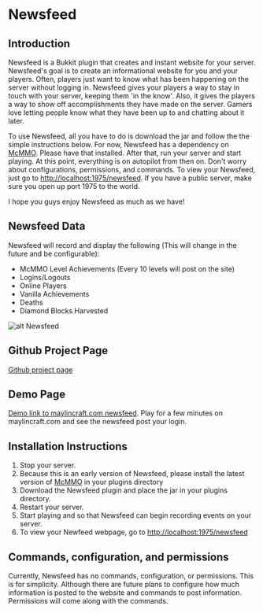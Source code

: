 Newsfeed
========
## Introduction

Newsfeed is a Bukkit plugin that creates and instant website for your server.  Newsfeed's goal is to create an informational website for you and your players.  Often, players just want to know what has been happening on the server without logging in.  Newsfeed gives your players a way to stay in touch with your server, keeping them 'in the know'.  Also, it gives the players a way to show off accomplishments they have made on the server.  Gamers love letting people know what they have been up to and chatting about it later. 

To use Newsfeed, all you have to do is download the jar and follow the the simple instructions below.  For now, Newsfeed has a dependency on [McMMO](http://dev.bukkit.org/bukkit-plugins/mcmmo/).  Please have that installed.  After that, run your server and start playing.  At this point, everything is on autopilot from then on.  Don't worry about configurations, permissions, and commands.  To view your Newsfeed, just go to [http://localhost:1975/newsfeed](http://localhost:1975/newsfeed).  If you have a public server, make sure you open up port 1975 to the world.

I hope you guys enjoy Newsfeed as much as we have!

## Newsfeed Data

Newsfeed will record and display the following (This will change in the future and be configurable):

- McMMO Level Achievements (Every 10 levels will post on the site)
- Logins/Logouts
- Online Players
- Vanilla Achievements
- Deaths
- Diamond Blocks Harvested

![alt Newsfeed](https://dl.dropboxusercontent.com/u/6293554/newsfeed.jpg "Newsfeed Example")

## Github Project Page
[Github project page](https://github.com/canilao/mc-newsfeed)

## Demo Page
[Demo link to maylincraft.com newsfeed](http://www.maylincraft.com/newsfeed).  Play for a few minutes on maylincraft.com and see the newsfeed post your login. 

## Installation Instructions
1. Stop your server.
2. Because this is an early version of Newsfeed, please install the latest version of [McMMO](http://dev.bukkit.org/bukkit-plugins/mcmmo/) in your plugins directory
3. Download the Newsfeed plugin and place the jar in your plugins directory.
4. Restart your server.
5. Start playing and so that Newsfeed can begin recording events on your server.
6. To view your Newfeed webpage, go to [http://localhost:1975/newsfeed](http://localhost:1975/newsfeed)

## Commands, configuration, and permissions
Currently, Newsfeed has no commands, configuration, or permissions.  This is for simplicity.  Although there are future plans to configure how much information is posted to the website and commands to post information.  Permissions will come along with the commands.
